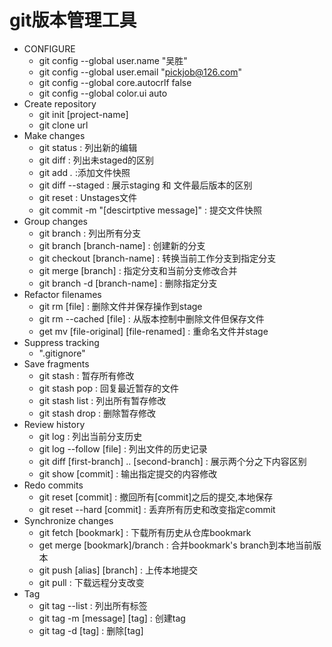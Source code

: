 # git版本管理工具
- CONFIGURE
  - git config --global user.name  "吴胜"
  - git config --global user.email "pickjob@126.com"
  - git config --global core.autocrlf false
  - git config --global color.ui auto
- Create repository
  - git init [project-name]
  - git clone url
- Make changes
  - git status : 列出新的编辑
  - git diff : 列出未staged的区别
  - git add *.*  :添加文件快照
  - git diff --staged : 展示staging 和 文件最后版本的区别
  - git reset : Unstages文件
  - git commit -m "[descirtptive message]" : 提交文件快照
- Group changes
  - git branch : 列出所有分支
  - git branch [branch-name] : 创建新的分支
  - git checkout [branch-name] : 转换当前工作分支到指定分支
  - git merge [branch] : 指定分支和当前分支修改合并
  - git branch -d [branch-name] : 删除指定分支
- Refactor filenames
  - git rm [file] : 删除文件并保存操作到stage
  - git rm --cached [file] : 从版本控制中删除文件但保存文件
  - get mv [file-original] [file-renamed] : 重命名文件并stage
- Suppress tracking
  - ".gitignore"
- Save fragments
  - git stash : 暂存所有修改
  - git stash pop : 回复最近暂存的文件
  - git stash list : 列出所有暂存修改
  - git stash drop : 删除暂存修改
- Review history
  - git log : 列出当前分支历史
  - git log --follow [file] : 列出文件的历史记录
  - git diff [first-branch] .. [second-branch] : 展示两个分之下内容区别
  - git show [commit] : 输出指定提交的内容修改
- Redo commits
  - git reset  [commit] : 撤回所有[commit]之后的提交,本地保存
  - git reset --hard [commit] : 丢弃所有历史和改变指定commit
- Synchronize changes
  - git fetch  [bookmark] : 下载所有历史从仓库bookmark
  - get merge [bookmark]/branch : 合并bookmark's branch到本地当前版本
  - git push [alias] [branch] : 上传本地提交
  - git pull : 下载远程分支改变
- Tag
  - git tag --list : 列出所有标签
  - git tag -m [message] [tag] : 创建tag
  - git tag -d [tag] : 删除[tag]
